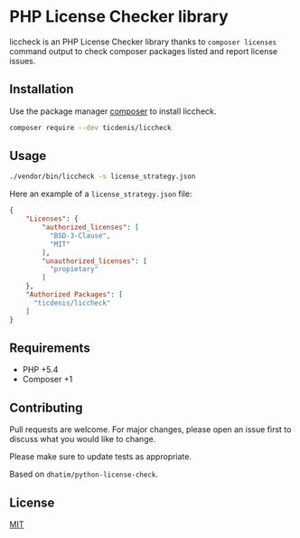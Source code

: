 # PHP License Checker library

liccheck is an PHP License Checker library thanks to `composer licenses` command output to check composer packages listed and report license issues.

## Installation

Use the package manager [composer](https://getcomposer.org/doc/) to install liccheck.

```bash
composer require --dev ticdenis/liccheck
```

## Usage

```bash
./vendor/bin/liccheck -s license_strategy.json
```

Here an example of a ``license_strategy.json`` file:
```json
{
    "Licenses": {
        "authorized_licenses": [
          "BSD-3-Clause",
          "MIT"
        ],
        "unauthorized_licenses": [
          "propietary"
        ]
    },
    "Authorized Packages": [
      "ticdenis/liccheck"
    ]
}
```

## Requirements

- PHP +5.4
- Composer +1

## Contributing
Pull requests are welcome. For major changes, please open an issue first to discuss what you would like to change.

Please make sure to update tests as appropriate.

Based on `dhatim/python-license-check`.

## License
[MIT](https://github.com/ticdenis/php-liccheck/blob/master/LICENSE)

